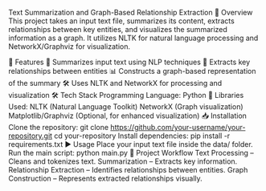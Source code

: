 Text Summarization and Graph-Based Relationship Extraction
📌 Overview
This project takes an input text file, summarizes its content, extracts relationships between key entities, and visualizes the summarized information as a graph. It utilizes NLTK for natural language processing and NetworkX/Graphviz for visualization.

🚀 Features
📄 Summarizes input text using NLP techniques
🔗 Extracts key relationships between entities
📊 Constructs a graph-based representation of the summary
🛠️ Uses NLTK and NetworkX for processing and visualization
🛠 Tech Stack
Programming Language: Python 🐍
Libraries Used:
NLTK (Natural Language Toolkit)
NetworkX (Graph visualization)
Matplotlib/Graphviz (Optional, for enhanced visualization)
📥 Installation
Clone the repository:
git clone https://github.com/your-username/your-repository.git
cd your-repository
Install dependencies:
pip install -r requirements.txt
▶️ Usage
Place your input text file inside the data/ folder.
Run the main script:
python main.py
🔄 Project Workflow
Text Processing – Cleans and tokenizes text.
Summarization – Extracts key information.
Relationship Extraction – Identifies relationships between entities.
Graph Construction – Represents extracted relationships visually.
